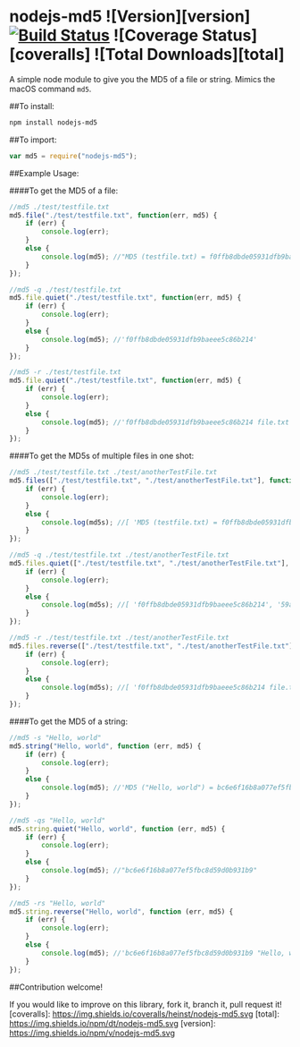 # nodejs-md5  ![Version][version] [![Build Status](https://travis-ci.org/heinst/nodejs-md5.svg)](https://travis-ci.org/heinst/nodejs-md5) ![Coverage Status][coveralls] ![Total Downloads][total]

A simple node module to give you the MD5 of a file or string.
Mimics the macOS command `md5`.

##To install:

```bash
npm install nodejs-md5
```

##To import:

```JavaScript
var md5 = require("nodejs-md5");
```

##Example Usage:

####To get the MD5 of a file:

```JavaScript
//md5 ./test/testfile.txt
md5.file("./test/testfile.txt", function(err, md5) {
    if (err) {
        console.log(err);
    }
    else {
        console.log(md5); //"MD5 (testfile.txt) = f0ffb8dbde05931dfb9baeee5c86b214"
    }
});
```

```JavaScript
//md5 -q ./test/testfile.txt
md5.file.quiet("./test/testfile.txt", function(err, md5) {
    if (err) {
        console.log(err);
    }
    else {
        console.log(md5); //'f0ffb8dbde05931dfb9baeee5c86b214'
    }
});
```

```JavaScript
//md5 -r ./test/testfile.txt
md5.file.quiet("./test/testfile.txt", function(err, md5) {
    if (err) {
        console.log(err);
    }
    else {
        console.log(md5); //'f0ffb8dbde05931dfb9baeee5c86b214 file.txt'
    }
});
```

####To get the MD5s of multiple files in one shot:

```JavaScript
//md5 ./test/testfile.txt ./test/anotherTestFile.txt
md5.files(["./test/testfile.txt", "./test/anotherTestFile.txt"], function(err, md5s) {
    if (err) {
        console.log(err);
    }
    else {
        console.log(md5s); //[ 'MD5 (testfile.txt) = f0ffb8dbde05931dfb9baeee5c86b214', 'MD5 (anotherTestFile.txt) = 59a8935a0ac35991c27f29d4f25ea8b9' ]
    }
});
```

```JavaScript
//md5 -q ./test/testfile.txt ./test/anotherTestFile.txt
md5.files.quiet(["./test/testfile.txt", "./test/anotherTestFile.txt"], function(err, md5s) {
    if (err) {
        console.log(err);
    }
    else {
        console.log(md5s); //[ 'f0ffb8dbde05931dfb9baeee5c86b214', '59a8935a0ac35991c27f29d4f25ea8b9' ]
    }
});
```

```JavaScript
//md5 -r ./test/testfile.txt ./test/anotherTestFile.txt
md5.files.reverse(["./test/testfile.txt", "./test/anotherTestFile.txt"], function(err, md5s) {
    if (err) {
        console.log(err);
    }
    else {
        console.log(md5s); //[ 'f0ffb8dbde05931dfb9baeee5c86b214 file.txt', '59a8935a0ac35991c27f29d4f25ea8b9 file.txt' ]
    }
});
```

####To get the MD5 of a string:

```JavaScript
//md5 -s "Hello, world"
md5.string("Hello, world", function (err, md5) {
    if (err) {
        console.log(err);
    }
    else {
        console.log(md5); //'MD5 ("Hello, world") = bc6e6f16b8a077ef5fbc8d59d0b931b9'
    }
});
```

```JavaScript
//md5 -qs "Hello, world"
md5.string.quiet("Hello, world", function (err, md5) {
    if (err) {
        console.log(err);
    }
    else {
        console.log(md5); //"bc6e6f16b8a077ef5fbc8d59d0b931b9"
    }
});
```

```JavaScript
//md5 -rs "Hello, world"
md5.string.reverse("Hello, world", function (err, md5) {
    if (err) {
        console.log(err);
    }
    else {
        console.log(md5); //'bc6e6f16b8a077ef5fbc8d59d0b931b9 "Hello, world"'
    }
});
```
##Contribution welcome!

If you would like to improve on this library, fork it, branch it, pull request it!
[coveralls]: https://img.shields.io/coveralls/heinst/nodejs-md5.svg
[total]: https://img.shields.io/npm/dt/nodejs-md5.svg
[version]: https://img.shields.io/npm/v/nodejs-md5.svg
